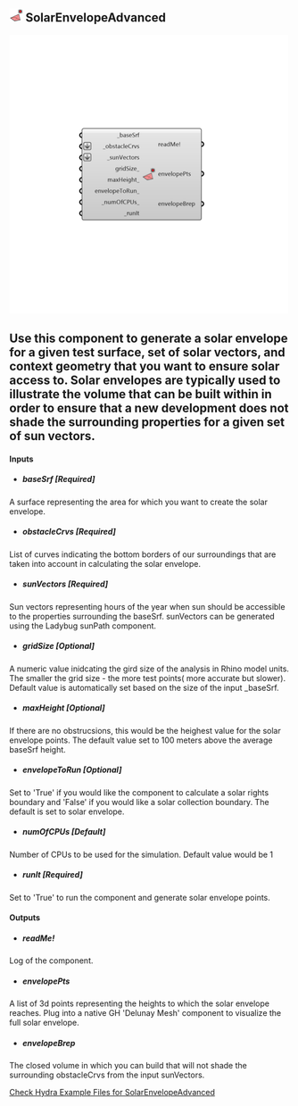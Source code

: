 ## ![](../../images/icons/SolarEnvelopeAdvanced.png) SolarEnvelopeAdvanced

![](../../images/500x500/SolarEnvelopeAdvanced.png)

Use this component to generate a solar envelope for a given test surface, set of solar vectors, and context geometry that you want to ensure solar access to.  Solar envelopes are typically used to illustrate the volume that can be built within in order to ensure that a new development does not shade the surrounding properties for a given set of sun vectors.
 -
 

#### Inputs
* ##### baseSrf [Required]
A surface representing the area for which you want to create the solar envelope.
* ##### obstacleCrvs [Required]
List of curves indicating the bottom borders of our surroundings that are taken into account in calculating the solar envelope.
* ##### sunVectors [Required]
Sun vectors representing hours of the year when sun should be accessible to the properties surrounding the baseSrf.  sunVectors can be generated using the Ladybug sunPath component.
* ##### gridSize [Optional]
A numeric value inidcating the gird size of the analysis in Rhino model units. The smaller the grid size - the more test points( more accurate but slower). Default value is automatically set based on the size of the input _baseSrf.
* ##### maxHeight [Optional]
If there are no obstrucsions, this would be the heighest value for the solar envelope points. The default value set to 100 meters above the average baseSrf height.
* ##### envelopeToRun [Optional]
Set to 'True' if you would like the component to calculate a solar rights boundary and 'False' if you would like a solar collection boundary.  The default is set to solar envelope.
* ##### numOfCPUs [Default]
Number of CPUs to be used for the simulation. Default value would be 1
* ##### runIt [Required]
Set to 'True' to run the component and generate solar envelope points.

#### Outputs
* ##### readMe!
Log of the component.
* ##### envelopePts
A list of 3d points representing the heights to which the solar envelope reaches.  Plug into a native GH 'Delunay Mesh' component to visualize the full solar envelope.
* ##### envelopeBrep
The closed volume in which you can build that will not shade the surrounding obstacleCrvs from the input sunVectors.


[Check Hydra Example Files for SolarEnvelopeAdvanced](https://hydrashare.github.io/hydra/index.html?keywords=Ladybug_SolarEnvelopeAdvanced)